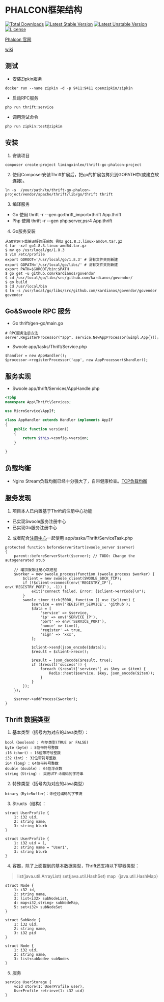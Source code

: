 # PHALCON框架结构

[![Total Downloads](https://poser.pugx.org/limingxinleo/phalcon-project/downloads)](https://packagist.org/packages/limingxinleo/phalcon-project)
[![Latest Stable Version](https://poser.pugx.org/limingxinleo/phalcon-project/v/stable)](https://packagist.org/packages/limingxinleo/phalcon-project)
[![Latest Unstable Version](https://poser.pugx.org/limingxinleo/phalcon-project/v/unstable)](https://packagist.org/packages/limingxinleo/phalcon-project)
[![License](https://poser.pugx.org/limingxinleo/phalcon-project/license)](https://packagist.org/packages/limingxinleo/phalcon-project)


[Phalcon 官网](https://docs.phalconphp.com/zh/latest/index.html)

[wiki](https://github.com/limingxinleo/simple-subcontrollers.phalcon/wiki)

## 测试
- 安装Zipkin服务
~~~
docker run --name zipkin -d -p 9411:9411 openzipkin/zipkin 
~~~

- 启动RPC服务
~~~
php run thrift:service
~~~

- 调用测试命令
~~~
php run zipkin:test@zipkin
~~~


## 安装
1. 安装项目
~~~
composer create-project limingxinleo/thrift-go-phalcon-project
~~~
2. 使用Composer安装Thrift扩展后，把go的扩展包拷贝到GOPATH中(或建立软连接)。
~~~
ln -s  /your/path/to/thrift-go-phalcon-project/vendor/apache/thrift/lib/go/thrift thrift
~~~
3. 编译服务 
- Go 使用 thrift -r --gen go:thrift_import=thrift App.thrift
- Php 使用 thrift -r --gen php:server,psr4 App.thrift

4. Go服务安装
~~~
从GO官网下载编译好的压缩包 例如 go1.8.3.linux-amd64.tar.gz
$ tar -xzf go1.8.3.linux-amd64.tar.gz
$ mv go /usr/local/go/1.8.3
$ vim /etc/profile 
export GOROOT='/usr/local/go/1.8.3' # 没有文件夹则新建
export GOPATH='/usr/local/go/libs/' # 没有文件夹则新建
export PATH=$GOROOT/bin:$PATH
$ go get -u github.com/kardianos/govendor
$ cd /usr/local/go/libs/src/github.com/kardianos/govendor/
$ go build
$ cd /usr/local/bin
$ ln -s /usr/local/go/libs/src/github.com/kardianos/govendor/govendor govendor
~~~

## Go&Swoole RPC 服务
* Go
thrift/gen-go/main.go
~~~
# RPC服务注册方法
server.RegisterProcessor("app", service.NewAppProcessor(&impl.App{}));
~~~

* Swoole
app/tasks/Thrift/Service.php
~~~
$handler = new AppHandler();
$processor->registerProcessor('app', new AppProcessor($handler));
~~~

## 服务实现
* Swoole
app/thrift/Services/AppHandle.php
~~~php
<?php 
namespace App\Thrift\Services;

use MicroService\AppIf;

class AppHandler extends Handler implements AppIf
{
    public function version()
    {
        return $this->config->version;
    }

}
~~~

## 负载均衡
- Nginx Stream负载均衡已经十分强大了，自带健康检查。[TCP负载均衡](https://github.com/limingxinleo/note/blob/master/nginx/nginx.md#tcp负载均衡)

## 服务发现
1. 项目本人已内置基于Thrift的注册中心功能
- 已实现Swoole服务注册中心
- 已实现Go服务注册中心

2. 或者配合[注册中心](https://github.com/limingxinleo/service-registry-swoole-phalcon.git)一起使用
app/tasks/Thrift/ServiceTask.php
~~~
protected function beforeServerStart(swoole_server $server)
{
    parent::beforeServerStart($server); // TODO: Change the autogenerated stub

    // 增加服务注册心跳进程
    $worker = new swoole_process(function (swoole_process $worker) {
        $client = new swoole_client(SWOOLE_SOCK_TCP);
        if (!$client->connect(env('REGISTRY_IP'), env('REGISTRY_PORT'), -1)) {
            exit("connect failed. Error: {$client->errCode}\n");
        }
        swoole_timer_tick(5000, function () use ($client) {
            $service = env('REGISTRY_SERVICE', 'github');
            $data = [
                'service' => $service,
                'ip' => env('SERVICE_IP'),
                'port' => env('SERVICE_PORT'),
                'nonce' => time(),
                'register' => true,
                'sign' => 'xxx',
            ];

            $client->send(json_encode($data));
            $result = $client->recv();

            $result = json_decode($result, true);
            if ($result['success']) {
                foreach ($result['services'] as $key => $item) {
                    Redis::hset($service, $key, json_encode($item));
                }
            }
        });
    });

    $server->addProcess($worker);
}

~~~


## Thrift 数据类型
1. 基本类型（括号内为对应的Java类型）：
~~~
bool（boolean）: 布尔类型(TRUE or FALSE)
byte（byte）: 8位带符号整数
i16（short）: 16位带符号整数
i32（int）: 32位带符号整数
i64（long）: 64位带符号整数
double（double）: 64位浮点数
string（String）: 采用UTF-8编码的字符串
~~~

2. 特殊类型（括号内为对应的Java类型）
~~~
binary（ByteBuffer）：未经过编码的字节流
~~~

3. Structs（结构）：
~~~
struct UserProfile {
    1: i32 uid,
    2: string name,
    3: string blurb
}

struct UserProfile {
    1: i32 uid = 1,
    2: string name = "User1",
    3: string blurb
}
~~~

4. 容器，除了上面提到的基本数据类型，Thrift还支持以下容器类型：

> list(java.util.ArrayList)
> set(java.util.HashSet)
> map（java.util.HashMap）

~~~
struct Node {
    1: i32 id,
    2: string name,
    3: list<i32> subNodeList,
    4: map<i32,string> subNodeMap,
    5: set<i32> subNodeSet
}

struct SubNode {
    1: i32 uid,
    2: string name,
    3: i32 pid
}

struct Node {
    1: i32 uid,
    2: string name,
    3: list<subNode> subNodes
}
~~~

5. 服务
~~~
service UserStorage {
    void store(1: UserProfile user),
    UserProfile retrieve(1: i32 uid)
}
~~~

